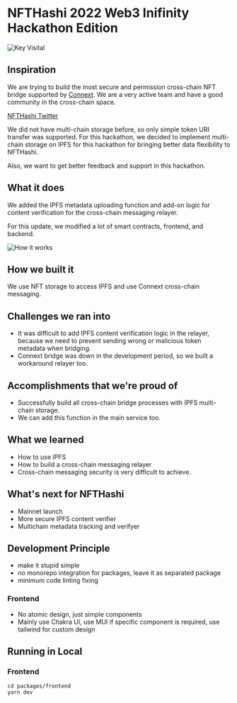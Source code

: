 # NFTHashi 2022 Web3 Inifinity Hackathon Edition

![Key Visital](https://raw.githubusercontent.com/nfthashi/2022-Web3Infinity-submission/main/packages/frontend/public/img/brands/key-visual.png)

## Inspiration

We are trying to build the most secure and permission cross-chain NFT bridge supported by [Connext](https://www.connext.network/). We are a very active team and have a good community in the cross-chain space.

[NFTHashi Twitter](https://twitter.com/nfthashi)

We did not have multi-chain storage before, so only simple token URI transfer was supported. For this hackathon, we decided to implement multi-chain storage on IPFS for this hackathon for bringing better data flexibility to NFTHashi.

Also, we want to get better feedback and support in this hackathon.

## What it does

We added the IPFS metadata uploading function and add-on logic for content verification for the cross-chain messaging relayer.

For this update, we modified a lot of smart contracts, frontend, and backend.

![How it works](https://raw.githubusercontent.com/nfthashi/2022-Web3Infinity-submission/main/docs/how-it-works.png)

## How we built it

We use NFT storage to access IPFS and use Connext cross-chain messaging.

## Challenges we ran into

- It was difficult to add IPFS content verification logic in the relayer, because we need to prevent sending wrong or malicious token metadata when bridging.
- Connext bridge was down in the development period, so we built a workaround relayer too.

## Accomplishments that we're proud of

- Successfully build all cross-chain bridge processes with IPFS multi-chain storage.
- We can add this function in the main service too.

## What we learned

- How to use IPFS
- How to build a cross-chain messaging relayer
- Cross-chain messaging security is very difficult to achieve.

## What's next for NFTHashi

- Mainnet launch
- More secure IPFS content verifier
- Multichain metadata tracking and verifyer

## Development Principle

- make it stupid simple
- no monorepo integration for packages, leave it as separated package
- minimum code linting fixing

### Frontend

- No atomic design, just simple components
- Mainly use Chakra UI, use MUI if specific component is required, use tailwind for custom design

## Running in Local

### Frontend

```
cd packages/frontend
yarn dev
```
